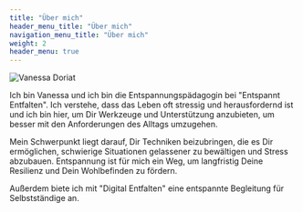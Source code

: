 ```yaml
---
title: "Über mich"
header_menu_title: "Über mich"
navigation_menu_title: "Über mich"
weight: 2
header_menu: true
---
```


![Vanessa Doriat](images/VanessaDoriat.jpg)

Ich bin Vanessa und ich bin die Entspannungspädagogin bei "Entspannt Entfalten".   Ich verstehe, dass das Leben oft stressig und herausfordernd ist und ich bin hier, um Dir Werkzeuge und Unterstützung anzubieten, um besser mit den Anforderungen des Alltags umzugehen.

Mein Schwerpunkt liegt darauf, Dir Techniken beizubringen, 
die es Dir ermöglichen, schwierige Situationen gelassener zu bewältigen und Stress abzubauen. Entspannung ist für mich ein Weg, um langfristig Deine Resilienz und Dein Wohlbefinden zu fördern.

Außerdem biete ich mit "Digital Entfalten" eine entspannte Begleitung für Selbstständige an.
